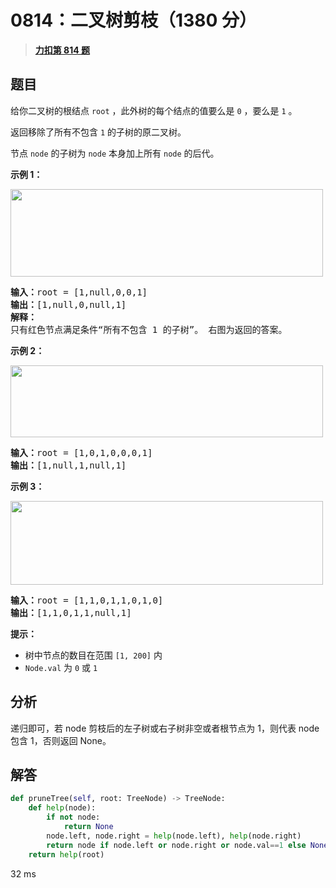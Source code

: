# 0814：二叉树剪枝（1380 分）


> <u>**[力扣第 814 题](https://leetcode.cn/problems/binary-tree-pruning/)**</u>

## 题目

<p>给你二叉树的根结点 <code>root</code> ，此外树的每个结点的值要么是 <code>0</code> ，要么是 <code>1</code> 。</p>

<p>返回移除了所有不包含 <code>1</code> 的子树的原二叉树。</p>

<p>节点 <code>node</code> 的子树为 <code>node</code> 本身加上所有 <code>node</code> 的后代。</p>



<p><strong>示例 1：</strong></p>
<img alt="" src="https://s3-lc-upload.s3.amazonaws.com/uploads/2018/04/06/1028_2.png" style="width: 500px; height: 140px;" />
<pre>
<strong>输入：</strong>root = [1,null,0,0,1]
<strong>输出：</strong>[1,null,0,null,1]
<strong>解释：</strong>
只有红色节点满足条件“所有不包含 1 的子树”。 右图为返回的答案。
</pre>

<p><strong>示例 2：</strong></p>
<img alt="" src="https://s3-lc-upload.s3.amazonaws.com/uploads/2018/04/06/1028_1.png" style="width: 500px; height: 115px;" />
<pre>
<strong>输入：</strong>root = [1,0,1,0,0,0,1]
<strong>输出：</strong>[1,null,1,null,1]
</pre>

<p><strong>示例 3：</strong></p>
<img alt="" src="https://s3-lc-upload.s3.amazonaws.com/uploads/2018/04/05/1028.png" style="width: 500px; height: 134px;" />
<pre>
<strong>输入：</strong>root = [1,1,0,1,1,0,1,0]
<strong>输出：</strong>[1,1,0,1,1,null,1]
</pre>



<p><strong>提示：</strong></p>

<ul>
<li>树中节点的数目在范围 <code>[1, 200]</code> 内</li>
<li><code>Node.val</code> 为 <code>0</code> 或 <code>1</code></li>
</ul>


## 分析

递归即可，若 node 剪枝后的左子树或右子树非空或者根节点为 1，则代表 node 包含 1，否则返回 None。

## 解答

```python
def pruneTree(self, root: TreeNode) -> TreeNode:
    def help(node):
        if not node:
            return None
        node.left, node.right = help(node.left), help(node.right)
        return node if node.left or node.right or node.val==1 else None
    return help(root)
```

32 ms

